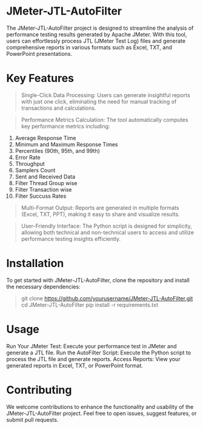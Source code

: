# JMeter-JTL-AutoFilter
The JMeter-JTL-AutoFilter project is designed to streamline the analysis of performance testing results generated by Apache JMeter. With this tool, users can effortlessly process JTL (JMeter Test Log) files and generate comprehensive reports in various formats such as Excel, TXT, and PowerPoint presentations.

# Key Features
> Single-Click Data Processing: Users can generate insightful reports with just one click, eliminating the need for manual tracking of transactions and calculations.

> Performance Metrics Calculation: The tool automatically computes key performance metrics including:

1. Average Response Time
2. Minimum and Maximum Response Times
3. Percentiles (90th, 95th, and 99th)
4. Error Rate
5. Throughput
6. Samplers Count
7. Sent and Received Data
8. Filter Thread Group wise
9. Filter Transaction wise
10. Filter Succuss Rates

> Multi-Format Output: Reports are generated in multiple formats (Excel, TXT, PPT), making it easy to share and visualize results.

> User-Friendly Interface: The Python script is designed for simplicity, allowing both technical and non-technical users to access and utilize performance testing insights efficiently.

# Installation

To get started with JMeter-JTL-AutoFilter, clone the repository and install the necessary dependencies:
> git clone https://github.com/yourusername/JMeter-JTL-AutoFilter.git
> cd JMeter-JTL-AutoFilter
> pip install -r requirements.txt

# Usage
Run Your JMeter Test: Execute your performance test in JMeter and generate a JTL file.
Run the AutoFilter Script: Execute the Python script to process the JTL file and generate reports.
Access Reports: View your generated reports in Excel, TXT, or PowerPoint format.

# Contributing
We welcome contributions to enhance the functionality and usability of the JMeter-JTL-AutoFilter project. Feel free to open issues, suggest features, or submit pull requests.
